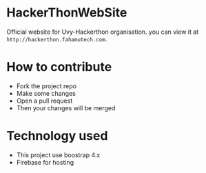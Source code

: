 # HackerThonWebSite
Official website for Uvy-Hackerthon organisation. you can view it at `http://hackerthon.fahamutech.com`.

# How to contribute
 - Fork the project repo
 - Make some changes 
 - Open a pull request
 - Then your changes will be merged

# Technology used
- This project use boostrap 4.x
- Firebase for hosting